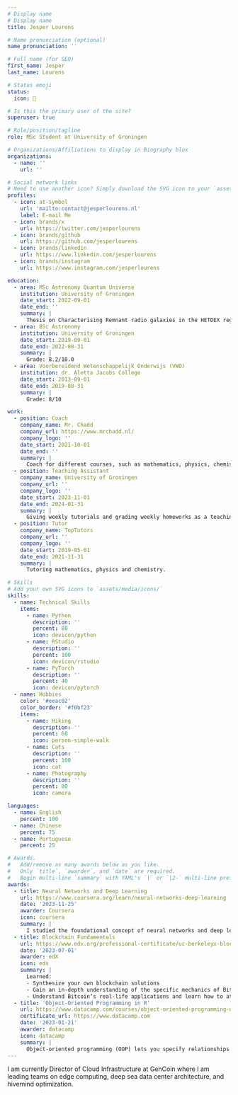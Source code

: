 ```yaml
---
# Display name
# Display name
title: Jesper Lourens

# Name pronunciation (optional)
name_pronunciation: ''

# Full name (for SEO)
first_name: Jesper
last_name: Lourens

# Status emoji
status:
  icon: 🐸

# Is this the primary user of the site?
superuser: true

# Role/position/tagline
role: MSc Student at University of Groningen

# Organizations/Affiliations to display in Biography blox
organizations:
  - name: ''
    url: ''

# Social network links
# Need to use another icon? Simply download the SVG icon to your `assets/media/icons/` folder.
profiles:
  - icon: at-symbol
    url: 'mailto:contact@jesperlourens.nl'
    label: E-mail Me
  - icon: brands/x
    url: https://twitter.com/jesperlourens
  - icon: brands/github
    url: https://github.com/jesperlourens
  - icon: brands/linkedin
    url: https://www.linkedin.com/jesperlourens
  - icon: brands/instagram
    url: https://www.instagram.com/jesperlourens

education:
  - area: MSc Astronomy Quantum Universe
    institution: University of Groningen
    date_start: 2022-09-01
    date_end: ''
    summary: |
      Thesis on Characterising Remnant radio galaxies in the HETDEX region. Supervised by [Prof Raffaella Morganti](https://raffaellamorganti.wordpress.com/). 
  - area: BSc Astronomy
    institution: University of Groningen
    date_start: 2019-09-01
    date_end: 2022-08-31
    summary: |
      Grade: 8.2/10.0
  - area: Voorbereidend Wetenschappelijk Onderwijs (VWO)
    institution: dr. Aletta Jacobs College
    date_start: 2013-09-01
    date_end: 2019-08-31
    summary: |
      Grade: 8/10

work:
  - position: Coach
    company_name: Mr. Chadd
    company_url: https://www.mrchadd.nl/
    company_logo: ''
    date_start: 2021-10-01
    date_end: ''
    summary: |
      Coach for different courses, such as mathematics, physics, chemistry and economics.
  - position: Teaching Assistant
    company_name: University of Groningen
    company_url: ''
    company_logo: ''
    date_start: 2023-11-01
    date_end: 2024-01-31
    summary: |
      Giving weekly tutorials and grading weekly homeworks as a teaching assistant for the course The Evolving Universe, part of the university minor Astronomy.
  - position: Tutor
    company_name: TopTutors
    company_url: ''
    company_logo: ''
    date_start: 2019-05-01
    date_end: 2021-11-31
    summary: |
      Tutoring mathematics, physics and chemistry.

# Skills
# Add your own SVG icons to `assets/media/icons/`
skills:
  - name: Technical Skills
    items:
      - name: Python
        description: ''
        percent: 80
        icon: devicon/python
      - name: RStudio
        description: ''
        percent: 100
        icon: devicon/rstudio
      - name: PyTorch
        description: ''
        percent: 40
        icon: devicon/pytorch
  - name: Hobbies
    color: '#eeac02'
    color_border: '#f0bf23'
    items:
      - name: Hiking
        description: ''
        percent: 60
        icon: person-simple-walk
      - name: Cats
        description: ''
        percent: 100
        icon: cat
      - name: Photography
        description: ''
        percent: 80
        icon: camera

languages:
  - name: English
    percent: 100
  - name: Chinese
    percent: 75
  - name: Portuguese
    percent: 25

# Awards.
#   Add/remove as many awards below as you like.
#   Only `title`, `awarder`, and `date` are required.
#   Begin multi-line `summary` with YAML's `|` or `|2-` multi-line prefix and indent 2 spaces below.
awards:
  - title: Neural Networks and Deep Learning
    url: https://www.coursera.org/learn/neural-networks-deep-learning
    date: '2023-11-25'
    awarder: Coursera
    icon: coursera
    summary: |
      I studied the foundational concept of neural networks and deep learning. By the end, I was familiar with the significant technological trends driving the rise of deep learning; build, train, and apply fully connected deep neural networks; implement efficient (vectorized) neural networks; identify key parameters in a neural network’s architecture; and apply deep learning to your own applications.
  - title: Blockchain Fundamentals
    url: https://www.edx.org/professional-certificate/uc-berkeleyx-blockchain-fundamentals
    date: '2023-07-01'
    awarder: edX
    icon: edx
    summary: |
      Learned:
      - Synthesize your own blockchain solutions
      - Gain an in-depth understanding of the specific mechanics of Bitcoin
      - Understand Bitcoin’s real-life applications and learn how to attack and destroy Bitcoin, Ethereum, smart contracts and Dapps, and alternatives to Bitcoin’s Proof-of-Work consensus algorithm
  - title: 'Object-Oriented Programming in R'
    url: https://www.datacamp.com/courses/object-oriented-programming-with-s3-and-r6-in-r
    certificate_url: https://www.datacamp.com
    date: '2023-01-21'
    awarder: datacamp
    icon: datacamp
    summary: |
      Object-oriented programming (OOP) lets you specify relationships between functions and the objects that they can act on, helping you manage complexity in your code. This is an intermediate level course, providing an introduction to OOP, using the S3 and R6 systems. S3 is a great day-to-day R programming tool that simplifies some of the functions that you write. R6 is especially useful for industry-specific analyses, working with web APIs, and building GUIs.
---
```


I am currently Director of Cloud Infrastructure at GenCoin where I am leading teams on edge computing, deep sea data center architecture, and hivemind optimization.
